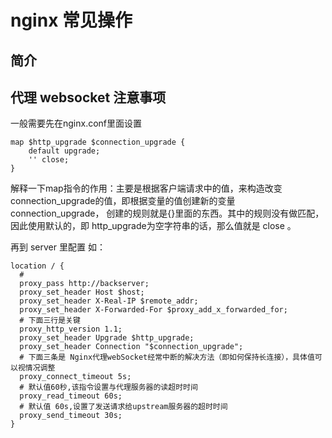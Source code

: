 # nginx 常见操作

## 简介

## 代理 websocket 注意事项
一般需要先在nginx.conf里面设置
```
map $http_upgrade $connection_upgrade {
    default upgrade;
    '' close;
}
```
解释一下map指令的作用：主要是根据客户端请求中的值，来构造改变connection_upgrade的值，即根据变量的值创建新的变量connection_upgrade，
创建的规则就是{}里面的东西。其中的规则没有做匹配，因此使用默认的，即 http_upgrade为空字符串的话，那么值就是 close 。

再到 server 里配置
如：
```
location / {
  # 
  proxy_pass http://backserver;
  proxy_set_header Host $host;
  proxy_set_header X-Real-IP $remote_addr;
  proxy_set_header X-Forwarded-For $proxy_add_x_forwarded_for;
  # 下面三行是关键
  proxy_http_version 1.1;
  proxy_set_header Upgrade $http_upgrade;
  proxy_set_header Connection "$connection_upgrade";
  # 下面三条是 Nginx代理webSocket经常中断的解决方法（即如何保持长连接），具体值可以视情况调整
  proxy_connect_timeout 5s;
  # 默认值60秒,该指令设置与代理服务器的读超时时间
  proxy_read_timeout 60s;
  # 默认值 60s,设置了发送请求给upstream服务器的超时时间
  proxy_send_timeout 30s;
}
```


